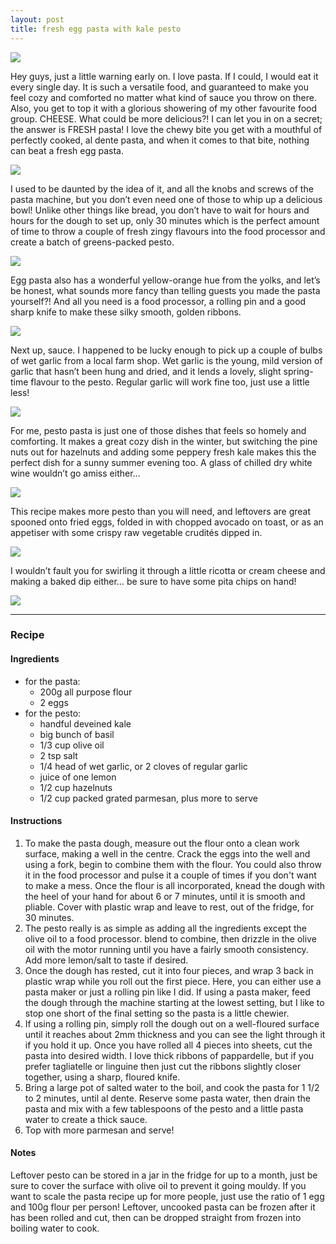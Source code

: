 ```yaml
---
layout: post
title: fresh egg pasta with kale pesto
---
```

![](/images/fresh-egg-pasta-with-kale-pesto/1.jpg)

Hey guys, just a little warning early on. I love pasta. If I could, I would eat it every single day. It is such a versatile food, and guaranteed to make you feel cozy and comforted no matter what kind of sauce you throw on there. Also, you get to top it with a glorious showering of my other favourite food group. CHEESE. What could be more delicious?! I can let you in on a secret; the answer is FRESH pasta! I love the chewy bite you get with a mouthful of perfectly cooked, al dente pasta, and when it comes to that bite, nothing can beat a fresh egg pasta.

![](/images/fresh-egg-pasta-with-kale-pesto/2.jpg)

I used to be daunted by the idea of it, and all the knobs and screws of the pasta machine, but you don’t even need one of those to whip up a delicious bowl! Unlike other things like bread, you don’t have to wait for hours and hours for the dough to set up, only 30 minutes which is the perfect amount of time to throw a couple of fresh zingy flavours into the food processor and create a batch of greens-packed pesto.

![](/images/fresh-egg-pasta-with-kale-pesto/3.jpg)

Egg pasta also has a wonderful yellow-orange hue from the yolks, and let’s be honest, what sounds more fancy than telling guests you made the pasta yourself?! And all you need is a food processor, a rolling pin and a good sharp knife to make these silky smooth, golden ribbons.

![](/images/fresh-egg-pasta-with-kale-pesto/4.jpg)

Next up, sauce. I happened to be lucky enough to pick up a couple of bulbs of wet garlic from a local farm shop. Wet garlic is the young, mild version of garlic that hasn’t been hung and dried, and it lends a lovely, slight spring-time flavour to the pesto. Regular garlic will work fine too, just use a little less!

![](/images/fresh-egg-pasta-with-kale-pesto/5.jpg)

For me, pesto pasta is just one of those dishes that feels so homely and comforting. It makes a great cozy dish in the winter, but switching the pine nuts out for hazelnuts and adding some peppery fresh kale makes this the perfect dish for a sunny summer evening too. A glass of chilled dry white wine wouldn’t go amiss either…

![](/images/fresh-egg-pasta-with-kale-pesto/6.jpg)

This recipe makes more pesto than you will need, and leftovers are great spooned onto fried eggs, folded in with chopped avocado on toast, or as an appetiser with some crispy raw vegetable crudités dipped in.

![](/images/fresh-egg-pasta-with-kale-pesto/7.jpg)

I wouldn’t fault you for swirling it through a little ricotta or cream cheese and making a baked dip either… be sure to have some pita chips on hand!

![](/images/fresh-egg-pasta-with-kale-pesto/8.jpg)

---

### Recipe
#### Ingredients
+ for the pasta:
  + 200g all purpose flour
  + 2 eggs
+ for the pesto:
  + handful deveined kale
  + big bunch of basil
  + 1/3 cup olive oil
  + 2 tsp salt
  + 1/4 head of wet garlic, or 2 cloves of regular garlic
  + juice of one lemon
  + 1/2 cup hazelnuts
  + 1/2 cup packed grated parmesan, plus more to serve

#### Instructions
1. To make the pasta dough, measure out the flour onto a clean work surface, making a well in the centre. Crack the eggs into the well and using a fork, begin to combine them with the flour. You could also throw it in the food processor and pulse it a couple of times if you don't want to make a mess. Once the flour is all incorporated, knead the dough with the heel of your hand for about 6 or 7 minutes, until it is smooth and pliable. Cover with plastic wrap and leave to rest, out of the fridge, for 30 minutes.
1. The pesto really is as simple as adding all the ingredients except the olive oil to a food processor. blend to combine, then drizzle in the olive oil with the motor running until you have a fairly smooth consistency. Add more lemon/salt to taste if desired.
1. Once the dough has rested, cut it into four pieces, and wrap 3 back in plastic wrap while you roll out the first piece. Here, you can either use a pasta maker or just a rolling pin like I did. If using a pasta maker, feed the dough through the machine starting at the lowest setting, but I like to stop one short of the final setting so the pasta is a little chewier.
1. If using a rolling pin, simply roll the dough out on a well-floured surface until it reaches about 2mm thickness and you can see the light through it if you hold it up. Once you have rolled all 4 pieces into sheets, cut the pasta into desired width. I love thick ribbons of pappardelle, but if you prefer tagliatelle or linguine then just cut the ribbons slightly closer together, using a sharp, floured knife.
1. Bring a large pot of salted water to the boil, and cook the pasta for 1 1/2 to 2 minutes, until al dente. Reserve some pasta water, then drain the pasta and mix with a few tablespoons of the pesto and a little pasta water to create a thick sauce.
1. Top with more parmesan and serve!

#### Notes
Leftover pesto can be stored in a jar in the fridge for up to a month, just be sure to cover the surface with olive oil to prevent it going mouldy. If you want to scale the pasta recipe up for more people, just use the ratio of 1 egg and 100g flour per person! Leftover, uncooked pasta can be frozen after it has been rolled and cut, then can be dropped straight from frozen into boiling water to cook.
